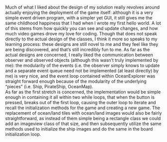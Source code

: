Much of what I liked about the design of my solution really revolves around actually enjoying the deployment of the game itself: 
although it is a very simple event driven program, with a simpler yet GUI, it still gives me the same childhood happiness that I 
had when I wrote my first hello world.  A lot of this stems from how quickly you can see and update changes, and how much video 
games drove my love for coding.  Though that does not speak directly to the actual design of the classes, I think it more so 
speaks to my learning process: these designs are still novel to me and they feel like they are being discovered, and that’s still 
incredibly fun to me.  As far as the actual designs are concerned, I really liked the communication between observer and observed 
objects (although this wasn’t truly implemented by me): the modularity of the events (i.e. the observer simply knows to update 
and a separate event queue need not be implemented (at least directly) by me) is very nice, and the event loop contained within 
OceanExplorer was straight forward enough because of the modularity of the underlying “pieces” (i.e. Ship, PirateShip, OceanMap).  
As far as the first stretch is concerned, the implementation would be simple enough in containing it all within two while loops, 
that when the button is pressed, breaks out of the first loop, causing the outer loop to iterate and recall the initialization 
methods for the game and creating a new game.  The replacement of ocean/land tiles with ocean/land images would also be fairly 
straightforward, as instead of them simple being a rectangle class we could add an imageview class of that size, and then 
subsequently utilize the same methods used to initialize the ship images and do the same in the board initialization loop.
